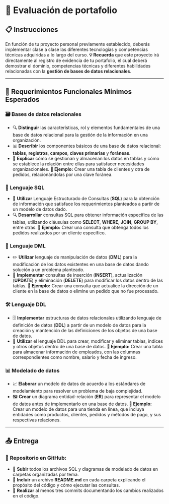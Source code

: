 # 📂 Evaluación de portafolio

## 📋 Instrucciones
En función de tu proyecto personal previamente establecido, deberás implementar clase a clase las diferentes tecnologías y competencias técnicas adquiridas a lo largo del curso.
**💡 Recuerda** que este proyecto irá directamente al registro de evidencia de tu portafolio, el cual deberá demostrar el dominio, competencias técnicas y diferentes habilidades relacionadas con la **gestión de bases de datos relacionales**.

---

## 🎯 Requerimientos Funcionales Mínimos Esperados

### 🗃️ **Bases de datos relacionales**
- 🔍 **Distinguir** las características, rol y elementos fundamentales de una base de datos relacional para la gestión de la información en una organización.
- 📊 **Describir** los componentes básicos de una base de datos relacional: **tablas**, **registros**, **campos**, **claves primarias** y **foráneas**.
- 🔄 **Explicar** cómo se gestionan y almacenan los datos en tablas y cómo se establece la relación entre ellas para satisfacer necesidades organizacionales.
  **📌 Ejemplo:** Crear una tabla de clientes y otra de pedidos, relacionándolas por una clave foránea.

### 🔧 **Lenguaje SQL**
- 📝 **Utilizar** Lenguaje Estructurado de Consultas (**SQL**) para la obtención de información que satisface los requerimientos planteados a partir de un modelo de datos dado.
- 🔍 **Desarrollar** consultas SQL para obtener información específica de las tablas, utilizando cláusulas como **SELECT**, **WHERE**, **JOIN**, **GROUP BY**, entre otras.
  **📌 Ejemplo:** Crear una consulta que obtenga todos los pedidos realizados por un cliente específico.

### 🔄 **Lenguaje DML**
- ✏️ **Utilizar** lenguaje de manipulación de datos (**DML**) para la modificación de los datos existentes en una base de datos dando solución a un problema planteado.
- 🔄 **Implementar** consultas de inserción (**INSERT**), actualización (**UPDATE**) y eliminación (**DELETE**) para modificar los datos dentro de las tablas.
  **📌 Ejemplo:** Crear una consulta que actualice la dirección de un cliente en la base de datos o elimine un pedido que no fue procesado.

### 🛠️ **Lenguaje DDL**
- 🗄️ **Implementar** estructuras de datos relacionales utilizando lenguaje de definición de datos (**DDL**) a partir de un modelo de datos para la creación y mantención de las definiciones de los objetos de una base de datos.
- 🔧 **Utilizar** el lenguaje DDL para crear, modificar y eliminar tablas, índices y otros objetos dentro de una base de datos.
  **📌 Ejemplo:** Crear una tabla para almacenar información de empleados, con las columnas correspondientes como nombre, salario y fecha de ingreso.

### 📊 **Modelado de datos**
- 📈 **Elaborar** un modelo de datos de acuerdo a los estándares de modelamiento para resolver un problema de baja complejidad.
- 🖼️ **Crear** un diagrama entidad-relación (**ER**) para representar el modelo de datos antes de implementarlo en una base de datos.
  **📌 Ejemplo:** Crear un modelo de datos para una tienda en línea, que incluya entidades como productos, clientes, pedidos y métodos de pago, y sus respectivas relaciones.

---

## 📤 Entrega

### 🐙 **Repositorio en GitHub:**
- 📁 **Subir** todos los archivos SQL y diagramas de modelado de datos en carpetas organizadas por tema.
- 📄 **Incluir** un archivo **README.md** en cada carpeta explicando el propósito del código y cómo ejecutar las consultas.
- 📝 **Realizar** al menos tres commits documentando los cambios realizados en el código.
